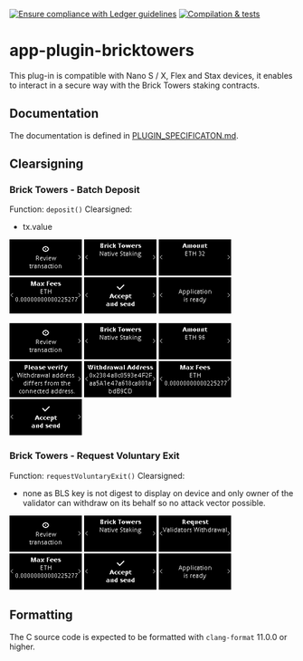 [![Ensure compliance with Ledger guidelines](https://github.com/LedgerHQ/app-plugin-boilerplate/actions/workflows/guidelines_enforcer.yml/badge.svg?branch=develop)](https://github.com/LedgerHQ/app-plugin-boilerplate/actions/workflows/guidelines_enforcer.yml)
[![Compilation & tests](https://github.com/LedgerHQ/app-plugin-boilerplate/actions/workflows/build_and_functional_tests.yml/badge.svg?branch=develop)](https://github.com/LedgerHQ/app-plugin-boilerplate/actions/workflows/build_and_functional_tests.yml)


# app-plugin-bricktowers

This plug-in is compatible with Nano S / X, Flex and Stax devices, it enables to
interact in a secure way with the Brick Towers staking contracts.

## Documentation

The documentation is defined in [PLUGIN_SPECIFICATON.md](https://github.com/LedgerHQ/app-plugin-boilerplate/blob/develop/PLUGIN_SPECIFICATION.md).

## Clearsigning

### Brick Towers - Batch Deposit

Function: `deposit()`
Clearsigned:

- tx.value

![](/tests/snapshots/nanosp/test_single_validator/00000.png) ![](/tests/snapshots/nanosp/test_single_validator/00001.png) ![](/tests/snapshots/nanosp/test_single_validator/00002.png) ![](/tests/snapshots/nanosp/test_single_validator/00003.png) ![](/tests/snapshots/nanosp/test_single_validator/00004.png) ![](/tests/snapshots/nanosp/test_single_validator/00005.png)

![](/tests/snapshots/nanosp/test_multiple_validators_different_withdrawal/00000.png) ![](/tests/snapshots/nanosp/test_multiple_validators_different_withdrawal/00001.png) ![](/tests/snapshots/nanosp/test_multiple_validators_different_withdrawal/00002.png) ![](/tests/snapshots/nanosp/test_multiple_validators_different_withdrawal/00003.png) ![](/tests/snapshots/nanosp/test_multiple_validators_different_withdrawal/00004.png) ![](/tests/snapshots/nanosp/test_multiple_validators_different_withdrawal/00005.png) ![](/tests/snapshots/nanosp/test_multiple_validators_different_withdrawal/00006.png)


### Brick Towers - Request Voluntary Exit

Function: `requestVoluntaryExit()`
Clearsigned:

- none as BLS key is not digest to display on device and only owner of the validator can withdraw on its behalf so no attack vector possible.

![](/tests/snapshots/nanosp/test_request_single_validator/00000.png) ![](/tests/snapshots/nanosp/test_request_single_validator/00001.png) ![](/tests/snapshots/nanosp/test_request_single_validator/00002.png) ![](/tests/snapshots/nanosp/test_request_single_validator/00003.png) ![](/tests/snapshots/nanosp/test_request_single_validator/00004.png) ![](/tests/snapshots/nanosp/test_request_single_validator/00005.png)

## Formatting

The C source code is expected to be formatted with `clang-format` 11.0.0 or higher.
